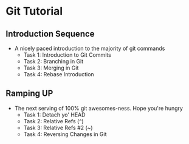 # Git Tutorial

## Introduction Sequence
- A nicely paced introduction to the majority of git commands
  - Task 1: Introduction to Git Commits
  - Task 2: Branching in Git
  - Task 3: Merging in Git
  - Task 4: Rebase Introduction

## Ramping UP
- The next serving of 100% git awesomes-ness. Hope you're hungry 
  - Task 1: Detach yo' HEAD
  - Task 2: Relative Refs (^)
  - Task 3: Relative Refs #2 (~)
  - Task 4: Reversing Changes in Git
